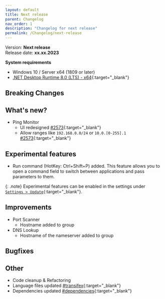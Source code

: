 ```yaml
---
layout: default
title: Next release
parent: Changelog
nav_order: 1
description: "Changelog for next release"
permalink: /Changelog/next-release
---
```


Version: **Next release** <br />
Release date: **xx.xx.2023**

**System requirements**

- Windows 10 / Server x64 (1809 or later)
- [.NET Desktop Runtime 8.0 (LTS) - x64](https://dotnet.microsoft.com/en-us/download/dotnet/8.0/runtime){:target="\_blank"}

## Breaking Changes

## What's new?

- Ping Monitor
  - UI redesigned [#2573](https://github.com/BornToBeRoot/NETworkManager/pull/2573){:target="\_blank"}
  - Allow ranges like `192.168.0.0/24` or `10.0.[0-255].1` [#2573](https://github.com/BornToBeRoot/NETworkManager/pull/2573){:target="\_blank"}

## Experimental features

- Run command (HotKey: Ctrl+Shift+P) added. This feature allows you to open a command field to switch between applications and pass parameters to them.

{: .note}
Experimental features can be enabled in the settings under [`Settings > Update`](https://borntoberoot.net/NETworkManager/Documentation/Settings/Update#experimental-features){:target="\_blank"}.

## Improvements

- Port Scanner
  - Hostname added to group
- DNS Lookup
  - Hostname of the nameserver added to group

## Bugfixes

## Other

- Code cleanup & Refactoring
- Language files updated [#transifex](https://github.com/BornToBeRoot/NETworkManager/pulls?q=author%3Aapp%2Ftransifex-integration){:target="\_blank"}
- Dependencies updated [#dependencies](https://github.com/BornToBeRoot/NETworkManager/pulls?q=author%3Aapp%2Fdependabot){:target="\_blank"}
